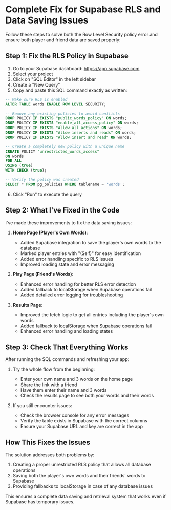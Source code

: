 # Complete Fix for Supabase RLS and Data Saving Issues

Follow these steps to solve both the Row Level Security policy error and ensure both player and friend data are saved properly:

## Step 1: Fix the RLS Policy in Supabase

1. Go to your Supabase dashboard: https://app.supabase.com
2. Select your project
3. Click on "SQL Editor" in the left sidebar
4. Create a "New Query"
5. Copy and paste this SQL command exactly as written:

```sql
-- Make sure RLS is enabled
ALTER TABLE words ENABLE ROW LEVEL SECURITY;

-- Remove any existing policies to avoid conflicts
DROP POLICY IF EXISTS "public_words_policy" ON words;
DROP POLICY IF EXISTS "enable_all_access_policy" ON words; 
DROP POLICY IF EXISTS "Allow all actions" ON words;
DROP POLICY IF EXISTS "Allow inserts and reads" ON words;
DROP POLICY IF EXISTS "Allow insert and read" ON words;

-- Create a completely new policy with a unique name
CREATE POLICY "unrestricted_words_access" 
ON words
FOR ALL
USING (true)
WITH CHECK (true);

-- Verify the policy was created
SELECT * FROM pg_policies WHERE tablename = 'words';
```

6. Click "Run" to execute the query

## Step 2: What I've Fixed in the Code

I've made these improvements to fix the data saving issues:

1. **Home Page (Player's Own Words)**:
   - Added Supabase integration to save the player's own words to the database
   - Marked player entries with "(Self)" for easy identification
   - Added error handling specific to RLS issues
   - Improved loading state and error messaging

2. **Play Page (Friend's Words)**:
   - Enhanced error handling for better RLS error detection
   - Added fallback to localStorage when Supabase operations fail
   - Added detailed error logging for troubleshooting

3. **Results Page**:
   - Improved the fetch logic to get all entries including the player's own words
   - Added fallback to localStorage when Supabase operations fail
   - Enhanced error handling and loading states

## Step 3: Check That Everything Works

After running the SQL commands and refreshing your app:

1. Try the whole flow from the beginning:
   - Enter your own name and 3 words on the home page
   - Share the link with a friend
   - Have them enter their name and 3 words
   - Check the results page to see both your words and their words

2. If you still encounter issues:
   - Check the browser console for any error messages
   - Verify the table exists in Supabase with the correct columns
   - Ensure your Supabase URL and key are correct in the app

## How This Fixes the Issues

The solution addresses both problems by:
1. Creating a proper unrestricted RLS policy that allows all database operations
2. Saving both the player's own words and their friends' words to Supabase
3. Providing fallbacks to localStorage in case of any database issues

This ensures a complete data saving and retrieval system that works even if Supabase has temporary issues. 